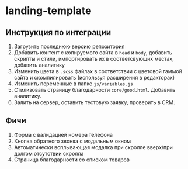 # landing-template

## Инструкция по интеграции

1. Загрузить последнюю версию репозитория
2. Добавить контент с копируемого сайта в `head` и `body`, добавить скрипты и стили, импортировать их в соответсвующих местах, добавить аналитику
3. Изменить цвета в `.scss` файлах в соответствии с цветовой гаммой сайта и скомпилировать (используя расширения в редакторах)
4. Изменить переменные в папке `js/variables.js`
5. Стилизовать страницу благодарности `core/good.html`. Добавить аналитику.
6. Залить на сервер, оставить тестовую заявку, проверить в CRM.

## Фичи

1. Форма с валидацией номера телефона
2. Кнопка обратного звонка с модальным окном
3. Автоматически всплывающая модалка при скролле вверх/при долгом отсутствии скролла
4. Страница благодарности со списком товаров
